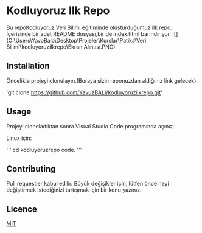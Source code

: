 # Kodluyoruz Ilk Repo

Bu repo[Kodluyoruz](https://www.kodluyoruz.org) Veri Bilimi eğitiminde oluşturduğumuz ilk repo. İçerisinde bir adet README dosyası,bir de index.html barındırıyor.
![](C:\Users\YavoBalo\Desktop\Projeler\Kurslar\Patika\Veri Bilimi\kodluyoruzilkrepo\Ekran Alıntısı.PNG)
## Installation

Öncelikle projeyi clonelayın.(Buraya sizin reponuzdan aldığınız link gelecek)

'git clone https://github.com/YavuzBALI/kodluyoruzilkrepo.git'

## Usage

Projeyi cloneladıktan sonra Visual Studio Code programında açınız.

Linux için:

'''
cd kodluyoruzrepo
code.
'''
## Contributing

Pull requestler kabul edilir. Büyük değişikler için, lütfen önce neyi değiştirmek istediğinizi tartışmak için bir konu yazınız.

## Licence

[MIT](https://choosealicense.com/licenses/mit/)
